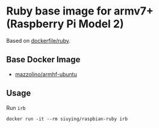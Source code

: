 # Ruby base image for armv7+ (Raspberry Pi Model 2)

Based on [dockerfile/ruby](https://github.com/dockerfile/ruby).

## Base Docker Image

- [mazzolino/armhf-ubuntu](https://github.com/djmaze/armhf-ubuntu-docker)

## Usage

Run ``irb``

``
docker run -it --rm siuying/raspbian-ruby irb
``